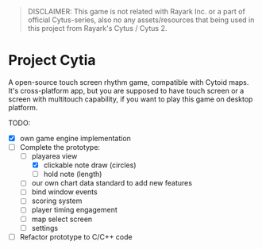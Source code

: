 > DISCLAIMER: This game is not related with Rayark Inc. or a part of official Cytus-series, also no any assets/resources that being used in this project from Rayark's Cytus / Cytus 2.

# Project Cytia
A open-source touch screen rhythm game, compatible with Cytoid maps.
It's cross-platform app, but you are supposed to have touch screen or a screen with multitouch capability, if you want to play this game on desktop platform.

TODO:
+ [x] own game engine implementation
+ [ ] Complete the prototype:
  + [ ] playarea view
    + [x] clickable note draw (circles)
    + [ ] hold note (length)
  + [ ] our own chart data standard to add new features
  + [ ] bind window events
  + [ ] scoring system
  + [ ] player timing engagement
  + [ ] map select screen
  + [ ] settings
+ [ ] Refactor prototype to C/C++ code
